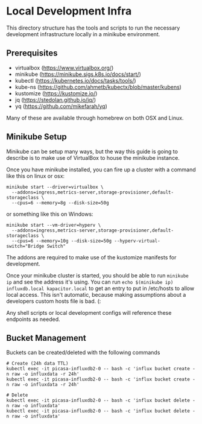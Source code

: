 # Local Development Infra

  This directory structure has the tools and scripts to run the necessary 
  development infrastructure locally in a minikube environment.
  
## Prerequisites
* virtualbox (https://www.virtualbox.org/)
* minikube (https://minikube.sigs.k8s.io/docs/start/)
* kubectl (https://kubernetes.io/docs/tasks/tools/) 
* kube-ns (https://github.com/ahmetb/kubectx/blob/master/kubens)
* kustomize (https://kustomize.io/)
* jq (https://stedolan.github.io/jq/)
* yq (https://github.com/mikefarah/yq)


Many of these are available through homebrew on both OSX and Linux.  

## Minikube Setup
Minikube can be setup many ways, but the way this guide is going to 
describe is to make use of VirtualBox to house the minikube instance.

Once you have minikube installed, you can fire up a cluster with a command like this on linux or osx:
```
minikube start --driver=virtualbox \
  --addons=ingress,metrics-server,storage-provisioner,default-storageclass \
  --cpus=6 --memory=8g --disk-size=50g
```
or something like this on Windows:
```
minikube start --vm-driver=hyperv \
  --addons=ingress,metrics-server,storage-provisioner,default-storageclass \
  --cpus=6 --memory=10g --disk-size=50g --hyperv-virtual-switch="Bridge Switch"
```
The addons are required to make use of the kustomize manifests for development.

Once your minikube cluster is started, you should be able to run `minikube ip` and see 
the address it's using. You can run `echo $(minikube ip) influxdb.local kapacitor.local`
to get an entry to put in /etc/hosts to allow local access. This isn't automatic, because
making assumptions about a developers custom hosts file is bad. (: 

Any shell scripts or local development configs will reference these endpoints as needed.

## Bucket Management
Buckets can be created/deleted with the following commands
```
# Create (24h data TTL) 
kubectl exec -it picasa-influxdb2-0 -- bash -c 'influx bucket create -n raw -o influxdata -r 24h'
kubectl exec -it picasa-influxdb2-0 -- bash -c 'influx bucket create -n raw -o influxdata -r 24h'

# Delete
kubectl exec -it picasa-influxdb2-0 -- bash -c 'influx bucket delete -n raw -o influxdata'
kubectl exec -it picasa-influxdb2-0 -- bash -c 'influx bucket delete -n raw -o influxdata'
```
